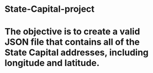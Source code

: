 # State-Capital-project
# The objective is to create a valid JSON file that contains all of the State Capital addresses, including longitude and latitude.
